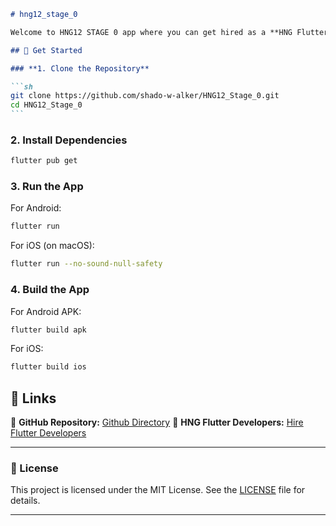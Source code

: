 ````markdown
# hng12_stage_0

Welcome to HNG12 STAGE 0 app where you can get hired as a **HNG Flutter Developer:** [Hire Flutter Developers](http://hng.tech/hire/flutter-developers)! This project is structured with GitHub best practices and includes instructions for setup, building, and running which can be accessed from this **GitHub Repository:** [Github Directory](https://github.com/shado-w-alker/HNG12_Stage_0).

## 🚀 Get Started

### **1. Clone the Repository**

```sh
git clone https://github.com/shado-w-alker/HNG12_Stage_0.git
cd HNG12_Stage_0
```
````

### **2. Install Dependencies**

```sh
flutter pub get
```

### **3. Run the App**

For Android:

```sh
flutter run
```

For iOS (on macOS):

```sh
flutter run --no-sound-null-safety
```

### **4. Build the App**

For Android APK:

```sh
flutter build apk
```

For iOS:

```sh
flutter build ios
```

## 📌 Links

🔗 **GitHub Repository:** [Github Directory](https://github.com/shado-w-alker/HNG12_Stage_0)
💼 **HNG Flutter Developers:** [Hire Flutter Developers](http://hng.tech/hire/flutter-developers)

---

### **📜 License**

This project is licensed under the MIT License. See the [LICENSE](LICENSE) file for details.

---

